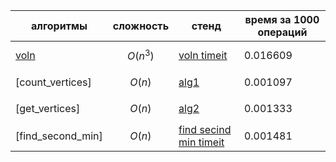 | алгоритмы | сложность | стенд | время за 1000 операций |
|-----------|-----------|-------|------------------------|
| [voln](https://github.com/prwnvs/dzz/blob/main/voln.py)           |  $$O(n^3)$$         | [voln timeit](https://github.com/prwnvs/dzz/blob/main/voln%20timeit.py)      |   0.016609                      |
| [count_vertices]          |  $$O(n)$$         | [alg1](https://github.com/prwnvs/dzz/blob/main/alg1.py)      |    0.001097                    |
| [get_vertices]          | $$O(n)$$          | [alg2](https://github.com/prwnvs/dzz/blob/main/alg2.py)      |   0.001333                     |
| [find_second_min]          | $$O(n)$$          | [find secind min timeit](https://github.com/prwnvs/dzz/blob/main/find%20second%20min%20timeit.py)      |    0.001481                     |
